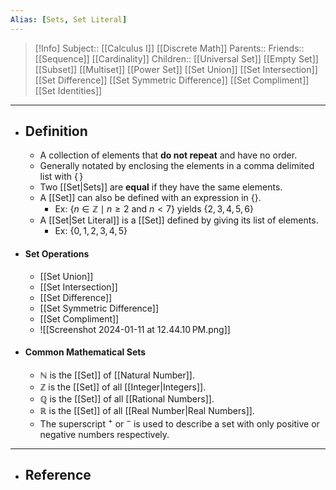 ```yaml
---
Alias: [Sets, Set Literal]
---
```

> [!Info]
> Subject:: [[Calculus I]] [[Discrete Math]]
> Parents:: 
> Friends:: [[Sequence]]  [[Cardinality]]
> Children:: [[Universal Set]] [[Empty Set]] [[Subset]] [[Multiset]] [[Power Set]] [[Set Union]] [[Set Intersection]] [[Set Difference]] [[Set Symmetric Difference]] [[Set Compliment]] [[Set Identities]]
---
- ## Definition
	- A collection of elements that **do not repeat** and have no order.
	- Generally notated by enclosing the elements in a comma delimited list with $\{\,\}$
	- Two [[Set|Sets]] are **equal** if they have the same elements.
	- A [[Set]] can also be defined with an expression in $\{  \}$.
		- Ex: $\{ n \in \mathbb{Z}\mid n\geq 2 \text{ and }n<7 \}$ yields $\{ 2,3,4,5,6 \}$
	- A [[Set|Set Literal]] is a [[Set]] defined by giving its list of elements.
		- Ex: $\{ 0,1,2,3,4,5 \}$
- #### Set Operations
	- [[Set Union]]
	- [[Set Intersection]]
	- [[Set Difference]]
	- [[Set Symmetric Difference]]
	- [[Set Compliment]]
	- ![[Screenshot 2024-01-11 at 12.44.10 PM.png]]
- #### Common Mathematical Sets
	- $\mathbb{N}$ is the [[Set]] of [[Natural Number]].
	- $\mathbb{Z}$ is the [[Set]] of all [[Integer|Integers]].
	- $\mathbb{Q}$ is the [[Set]] of all [[Rational Numbers]].
	- $\mathbb{R}$ is the [[Set]] of all [[Real Number|Real Numbers]].
	- The superscript $^+$ or $^-$ is used to describe a set with only positive or negative numbers respectively. 
---
- ## Reference